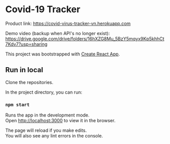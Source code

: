 # Covid-19 Tracker

Product link: https://covid-virus-tracker-vn.herokuapp.com

Demo video (backup when API's no longer exist): https://drive.google.com/drive/folders/16hXZG8Mu_5BzY5mqyx9Kp5khhCt7Kdv7?usp=sharing

This project was bootstrapped with [Create React App](https://github.com/facebook/create-react-app).
 

## Run in local

Clone the repositories.

In the project directory, you can run:

### `npm start`

Runs the app in the development mode.\
Open [http://localhost:3000](http://localhost:3000) to view it in the browser.

The page will reload if you make edits.\
You will also see any lint errors in the console.
